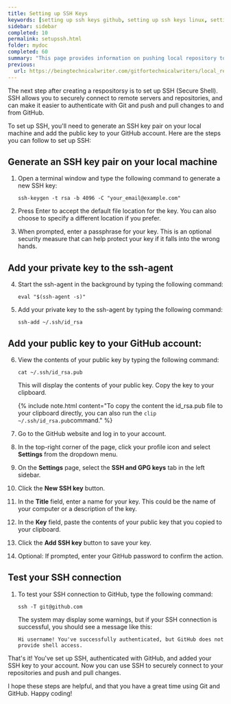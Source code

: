 ```yaml
---
title: Setting up SSH Keys
keywords: [setting up ssh keys github, setting up ssh keys linux, setting up ssh keys gitlab, setting up ssh keys bitbucket, setting up ssh keys github windows, setting up ssh keys between two linux servers, setting up ssh keys windows, setting up ssh keys mac, setting up ssh keys in eclipse for gitssh keygen, ssh copy id, generate ssh key windows, generate ssh key ubuntu, generate ssh key linux, generate ssh key mac, ssh keygen rsa, copy ssh key]
sidebar: sidebar
completed: 10
permalink: setupssh.html
folder: mydoc
completed: 60
summary: "This page provides information on pushing local repository to GitHub."
previous:
  url: https://beingtechnicalwriter.com/gitfortechnicalwriters/local_repository_to_GitHub.html
---
```


The next step after creating a respositorsy is to set up SSH (Secure Shell). SSH allows you to securely connect to remote servers and repositories, and can make it easier to authenticate with Git and push and pull changes to and from GitHub.

To set up SSH, you'll need to generate an SSH key pair on your local machine and add the public key to your GitHub account. Here are the steps you can follow to set up SSH:

## Generate an SSH key pair on your local machine

1. Open a terminal window and type the following command to generate a new SSH key:

   `ssh-keygen -t rsa -b 4096 -C "your_email@example.com"`
        
2. Press Enter to accept the default file location for the key. You can also choose to specify a different location if you prefer.

3. When prompted, enter a passphrase for your key. This is an optional security measure that can help protect your key if it falls into the wrong hands.

## Add your private key to the ssh-agent

4. Start the ssh-agent in the background by typing the following command:

    `eval "$(ssh-agent -s)"`

5. Add your private key to the ssh-agent by typing the following command:

    `ssh-add ~/.ssh/id_rsa`

## Add your public key to your GitHub account:

6. View the contents of your public key by typing the following command:

    `cat ~/.ssh/id_rsa.pub`

    This will display the contents of your public key. Copy the key to your clipboard.

    {% include note.html content="To copy the content the id_rsa.pub file to your clipboard directly, you can also run the `clip ~/.ssh/id_rsa.pub`command." %}

7. Go to the GitHub website and log in to your account.

8. In the top-right corner of the page, click your profile icon and select **Settings** from the dropdown menu.

9. On the **Settings** page, select the **SSH and GPG keys** tab in the left sidebar.

10. Click the **New SSH key** button.

11. In the **Title** field, enter a name for your key. This could be the name of your computer or a description of the key.

12. In the **Key** field, paste the contents of your public key that you copied to your clipboard.

13. Click the **Add SSH key** button to save your key.

14. Optional: If prompted, enter your GitHub password to confirm the action.


## Test your SSH connection
   
1. To test your SSH connection to GitHub, type the following command:

    `ssh -T git@github.com`

    The system may display some warnings, but if your SSH connection is successful, you should see a message like this:

    `Hi username! You've successfully authenticated, but GitHub does not provide shell access.`

That's it! You've set up SSH, authenticated with GitHub, and added your SSH key to your account. Now you can use SSH to securely connect to your repositories and push and pull changes.

I hope these steps are helpful, and that you have a great time using Git and GitHub. Happy coding!